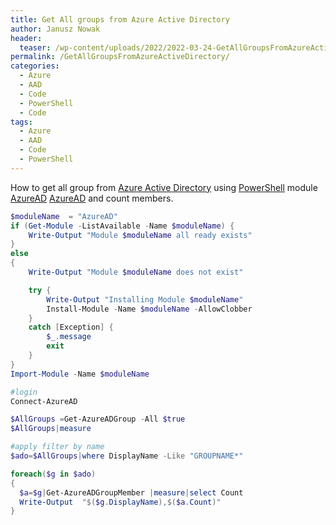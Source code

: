 ```yaml
---
title: Get All groups from Azure Active Directory
author: Janusz Nowak
header:
  teaser: /wp-content/uploads/2022/2022-03-24-GetAllGroupsFromAzureActiveDirectory.webp
permalink: /GetAllGroupsFromAzureActiveDirectory/
categories:
  - Azure
  - AAD
  - Code
  - PowerShell
  - Code
tags:
  - Azure
  - AAD
  - Code
  - PowerShell
---
```


How to get all group from [Azure Active Directory](https://azure.microsoft.com/en-us/services/active-directory) using [PowerShell](https://docs.microsoft.com/en-us/powershell/scripting/overview?view=powershell-7.2) module [AzureAD](https://docs.microsoft.com/en-us/powershell/module/azuread/?view=azureadps-2.0) [AzureAD](https://www.powershellgallery.com/packages/AzureAD) and count members.

```powershell
$moduleName  = "AzureAD"
if (Get-Module -ListAvailable -Name $moduleName) {
    Write-Output "Module $moduleName all ready exists"
}
else
{
    Write-Output "Module $moduleName does not exist"

    try {
        Write-Output "Installing Module $moduleName"
        Install-Module -Name $moduleName -AllowClobber
    }
    catch [Exception] {
        $_.message
        exit
    }
}
Import-Module -Name $moduleName

#login
Connect-AzureAD

$AllGroups =Get-AzureADGroup -All $true
$AllGroups|measure

#apply filter by name
$ado=$AllGroups|where DisplayName -Like "GROUPNAME*"

foreach($g in $ado)
{
  $a=$g|Get-AzureADGroupMember |measure|select Count
  Write-Output  "$($g.DisplayName),$($a.Count)"
}
```
